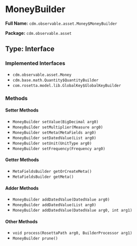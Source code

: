 # MoneyBuilder

**Full Name:** `cdm.observable.asset.Money$MoneyBuilder`

**Package:** `cdm.observable.asset`

## Type: Interface

### Implemented Interfaces

- `cdm.observable.asset.Money`
- `cdm.base.math.Quantity$QuantityBuilder`
- `com.rosetta.model.lib.GlobalKey$GlobalKeyBuilder`

### Methods

#### Setter Methods

- `MoneyBuilder setValue(BigDecimal arg0)`
- `MoneyBuilder setMultiplier(Measure arg0)`
- `MoneyBuilder setMeta(MetaFields arg0)`
- `MoneyBuilder setDatedValue(List arg0)`
- `MoneyBuilder setUnit(UnitType arg0)`
- `MoneyBuilder setFrequency(Frequency arg0)`

#### Getter Methods

- `MetaFieldsBuilder getOrCreateMeta()`
- `MetaFieldsBuilder getMeta()`

#### Adder Methods

- `MoneyBuilder addDatedValue(DatedValue arg0)`
- `MoneyBuilder addDatedValue(List arg0)`
- `MoneyBuilder addDatedValue(DatedValue arg0, int arg1)`

#### Other Methods

- `void process(RosettaPath arg0, BuilderProcessor arg1)`
- `MoneyBuilder prune()`

